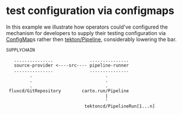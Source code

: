 # test configuration via configmaps

In this example we illustrate how operators could've configured the mechanism
for developers to supply their testing configuration via [ConfigMap]s rather
then [tekton/Pipeline], considerably lowering the bar.


```
SUPPLYCHAIN

   ...............              ............... 
   source-provider <----src---- pipeline-runner 
   ...............              ............... 
         .                            .
         .                            .
         .                            .
 fluxcd/GitRepository        carto.run/Pipeline
                                      |
                                      '
                              tektoncd/PipelineRun[1...n]

```


[ConfigMap]: https://kubernetes.io/docs/concepts/configuration/configmap/
[tekton/Pipeline]: https://github.com/tektoncd/pipeline/blob/main/docs/pipelines.md

